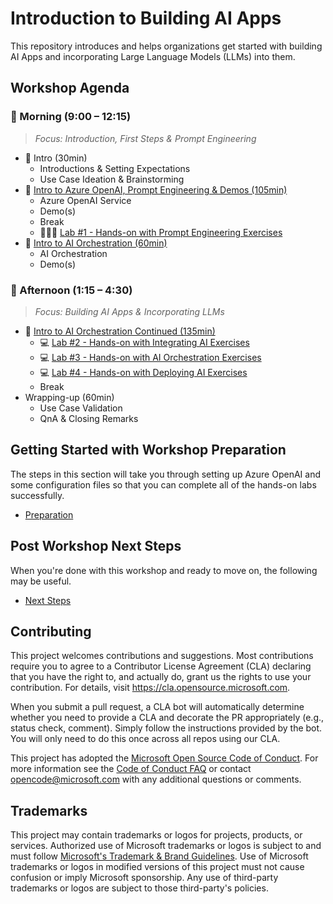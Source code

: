 # Introduction to Building AI Apps

This repository introduces and helps organizations get started with building AI Apps and incorporating Large Language Models (LLMs) into them.

## Workshop Agenda

### 🌅 Morning (9:00 – 12:15)

> *Focus: Introduction, First Steps & Prompt Engineering*

* 📣 Intro (30min)
  * Introductions & Setting Expectations
  * Use Case Ideation & Brainstorming
* 📣 [Intro to Azure OpenAI, Prompt Engineering & Demos (105min)](presentations/README.md)
  * Azure OpenAI Service
  * Demo(s)
  * Break
  * 🧑🏼‍💻 [Lab #1 - Hands-on with Prompt Engineering Exercises](labs/01-prompts/README.md)
* 📣 [Intro to AI Orchestration (60min)](presentations/README.md)
  * AI Orchestration
  * Demo(s)

### 🌆 Afternoon (1:15 – 4:30)

> *Focus: Building AI Apps & Incorporating LLMs*

* 📣 [Intro to AI Orchestration Continued (135min)](presentations/README.md)
  * 💻 [Lab #2 - Hands-on with Integrating AI Exercises](labs/02-integrating-ai/README.md)
  * 💻 [Lab #3 - Hands-on with AI Orchestration Exercises](labs/03-orchestration/README.md)
  * 💻 [Lab #4 - Hands-on with Deploying AI Exercises](labs/04-deploy-ai/README.md)
  * Break
* Wrapping-up (60min)
  * Use Case Validation
  * QnA & Closing Remarks


## Getting Started with Workshop Preparation

The steps in this section will take you through setting up Azure OpenAI and some configuration files so that you can complete all of the hands-on labs successfully.

* [Preparation](labs/00-setup/README.md)

## Post Workshop Next Steps

When you're done with this workshop and ready to move on, the following may be useful.

* [Next Steps](docs/next_steps.md)

## Contributing

This project welcomes contributions and suggestions.  Most contributions require you to agree to a
Contributor License Agreement (CLA) declaring that you have the right to, and actually do, grant us
the rights to use your contribution. For details, visit https://cla.opensource.microsoft.com.

When you submit a pull request, a CLA bot will automatically determine whether you need to provide
a CLA and decorate the PR appropriately (e.g., status check, comment). Simply follow the instructions
provided by the bot. You will only need to do this once across all repos using our CLA.

This project has adopted the [Microsoft Open Source Code of Conduct](https://opensource.microsoft.com/codeofconduct/).
For more information see the [Code of Conduct FAQ](https://opensource.microsoft.com/codeofconduct/faq/) or
contact [opencode@microsoft.com](mailto:opencode@microsoft.com) with any additional questions or comments.

## Trademarks

This project may contain trademarks or logos for projects, products, or services. Authorized use of Microsoft 
trademarks or logos is subject to and must follow 
[Microsoft's Trademark & Brand Guidelines](https://www.microsoft.com/en-us/legal/intellectualproperty/trademarks/usage/general).
Use of Microsoft trademarks or logos in modified versions of this project must not cause confusion or imply Microsoft sponsorship.
Any use of third-party trademarks or logos are subject to those third-party's policies.
